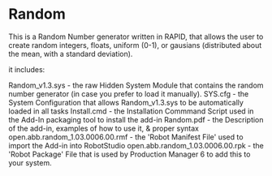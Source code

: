 # Random

This is a Random Number generator written in RAPID, that allows the user to create random integers, floats, uniform (0-1), or gausians (distributed about the mean, with a standard deviation). 

it includes: 

Random_v1.3.sys                     - the raw Hidden System Module that contains the random number generator (in case you prefer to load it manually). 
SYS.cfg                             - the System Configuration that allows Random_v1.3.sys to be automatically loaded in all tasks
Install.cmd                         - the Installation Commmand Script used in the Add-In packaging tool to install the add-in
Random.pdf                          - the Description of the add-in, examples of how to use it, & proper syntax
open.abb.random_1.03.0006.00.rmf    - the 'Robot Manifest File' used to import the Add-in into RobotStudio
open.abb.random_1.03.0006.00.rpk    - the 'Robot Package' File that is used by Production Manager 6 to add this to your system. 
